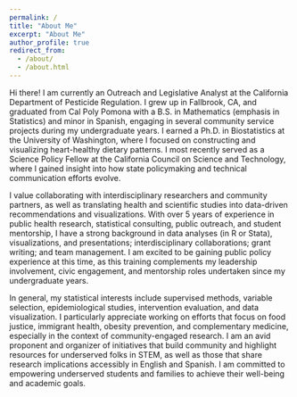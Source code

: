 ```yaml
---
permalink: /
title: "About Me"
excerpt: "About Me"
author_profile: true
redirect_from: 
  - /about/
  - /about.html
---
```


Hi there! I am currently an Outreach and Legislative Analyst at the California Department of Pesticide Regulation. I grew up in Fallbrook, CA, and graduated from Cal Poly Pomona with a B.S. in Mathematics (emphasis in Statistics) and minor in Spanish, engaging in several community service projects during my undergraduate years. I earned a Ph.D. in Biostatistics at the University of Washington, where I focused on constructing and visualizing heart-healthy dietary patterns. I most recently served as a Science Policy Fellow at the California Council on Science and Technology, where I gained insight into how state policymaking and technical communication efforts evolve.

I value collaborating with interdisciplinary researchers and community partners, as well as translating health and scientific studies into data-driven recommendations and visualizations. With over 5 years of experience in public health research, statistical consulting, public outreach, and student mentorship, I have a strong background in data analyses (in R or Stata), visualizations, and presentations; interdisciplinary collaborations; grant writing; and team management. I am excited to be gaining public policy experience at this time, as this training complements my leadership involvement, civic engagement, and mentorship roles undertaken since my undergraduate years. 

In general, my statistical interests include supervised methods, variable selection, epidemiological studies, intervention evaluation, and data visualization. I particularly appreciate working on efforts that focus on food justice, immigrant health, obesity prevention, and complementary medicine, especially in the context of community-engaged research. I am an avid proponent and organizer of initiatives that build community and highlight resources for underserved folks in STEM, as well as those that share research implications accessibly in English and Spanish. I am committed to empowering underserved students and families to achieve their well-being and academic goals.
